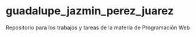 # guadalupe_jazmin_perez_juarez
Repositorio para los trabajos y tareas de la materia de Programación Web
